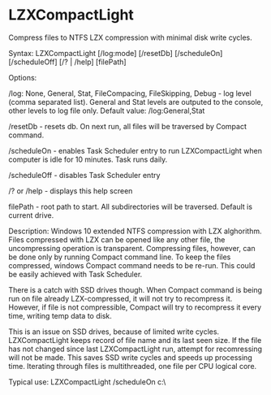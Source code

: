 # LZXCompactLight
Compress files to NTFS LZX compression with minimal disk write cycles.
                
Syntax: LZXCompactLight [/log:mode] [/resetDb] [/scheduleOn] [/scheduleOff] [/? | /help] [filePath]

Options:

/log: None, General, Stat, FileCompacing, FileSkipping, Debug - log level (comma separated list).
General and Stat levels are outputed to the console, other levels to log file only.
Default value: /log:General,Stat

/resetDb - resets db. On next run, all files will be traversed by Compact command.

/scheduleOn - enables Task Scheduler entry to run LZXCompactLight when computer is idle for 10 minutes. Task runs daily.

/scheduleOff - disables Task Scheduler entry

/? or /help - displays this help screen

filePath - root path to start. All subdirectories will be traversed. Default is current drive.

Description:
Windows 10 extended NTFS compression with LZX alghorithm. 
Files compressed with LZX can be opened like any other file, the uncompressing operation is transparent.
Compressing files, however, can be done only by running Compact command line. 
To keep the files compressed, windows Compact command needs to be re-run. This could be easily achieved with Task Scheduler.

There is a catch with SSD drives though.
When Compact command is being run on file already LZX-compressed, it will not try to recompress it.
However, if file is not compressible, Compact will try to recompress it every time, writing temp data to disk.

This is an issue on SSD drives, because of limited write cycles.
LZXCompactLight keeps record of file name and its last seen size. If the file has not changed since last LZXCompactLight run, attempt for recomressing will not be made. 
This saves SSD write cycles and speeds up processing time.
Iterating through files is multithreaded, one file per CPU logical core.

Typical use:
LZXCompactLight /scheduleOn c:\ 
